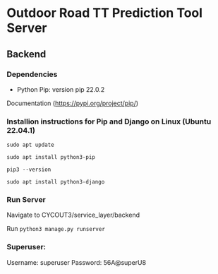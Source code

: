 # Outdoor Road TT Prediction Tool Server

## Backend

### Dependencies

- Python Pip: version pip 22.0.2

Documentation (https://pypi.org/project/pip/)

### Installion instructions for Pip and Django on Linux (Ubuntu 22.04.1)

`sudo apt update`

`sudo apt install python3-pip`

`pip3 --version`

`sudo apt install python3-django`

### Run Server

Navigate to CYCOUT3/service_layer/backend

Run
`python3 manage.py runserver`

### Superuser:
Username: superuser
Password: 56A@superU8
